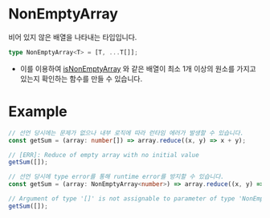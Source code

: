 # NonEmptyArray

비어 있지 않은 배열을 나타내는 타입입니다.

```typescript
type NonEmptyArray<T> = [T, ...T[]];
```

- 이를 이용하여 [isNonEmptyArray](https://slash.page/ko/libraries/common/utils/src/array/isnonemptyarray.i18n/) 와 같은 배열이 최소 1개 이상의 원소를 가지고 있는지 확인하는 함수를 만들 수 있습니다.

# Example

```typescript
// 선언 당시에는 문제가 없으나 내부 로직에 따라 런타임 에러가 발생할 수 있습니다.
const getSum = (array: number[]) => array.reduce((x, y) => x + y);

// [ERR]: Reduce of empty array with no initial value
getSum([]);

// 선언 당시에 type error를 통해 runtime error를 방지할 수 있습니다.
const getSum = (array: NonEmptyArray<number>) => array.reduce((x, y) => x + y);

// Argument of type '[]' is not assignable to parameter of type 'NonEmptyArray<number>'. Source has 0 element(s) but target requires
getSum([]);
```
